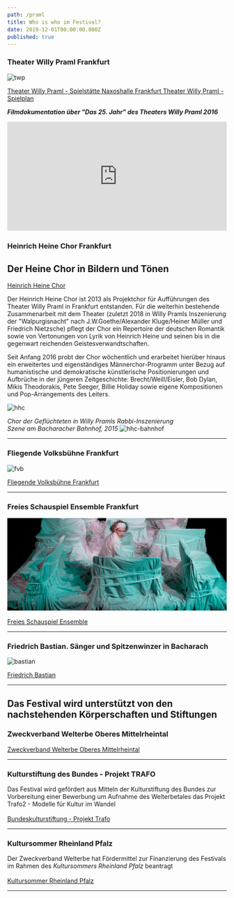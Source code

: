 ```yaml
---
path: /praml
title: Who is who im Festival?
date: 2019-12-01T00:00:00.000Z
published: true
---
```


###  Theater Willy Praml Frankfurt
 
![twp](/DSC_0185.jpg)
 

<a class="links" href="http://theaterwillypraml.de/Naxoshalle" target="_blank" rel="noopener noreferrer">
Theater Willy Praml - Spielstätte Naxoshalle Frankfurt
  </a>

 
<a class="links" href="http://theaterwillypraml.de" target="_blank" rel="noopener noreferrer">
Theater Willy Praml - Spielplan
  </a>


***Filmdokumentation über "Das 25. Jahr" des Theaters Willy Praml 2016***   
<iframe width="100%" height="250px" src="https://www.youtube.com/embed/DBoc4YrDGWk" frameborder="0" allow="accelerometer; autoplay; encrypted-media; gyroscope; picture-in-picture" allowfullscreen></iframe>

###  Heinrich Heine Chor Frankfurt
 
 ## Der Heine Chor in Bildern und Tönen
<a class="links" href="http://heinrich-heine-chor.de/bild-und-ton.htm" target="_blank" rel="noopener noreferrer">
Heinrich Heine Chor
  </a>


Der Heinrich Heine Chor ist 2013 als Projektchor für Aufführungen des Theater Willy Praml in Frankfurt entstanden. Für die weiterhin bestehende  Zusammenarbeit mit dem Theater (zuletzt 2018 in Willy Pramls Inszenierung der "Walpurgisnacht" nach J.W.Goethe/Alexander Kluge/Heiner Müller und Friedrich Nietzsche) pflegt der Chor ein Repertoire der deutschen Romantik sowie von Vertonungen von Lyrik von Heinrich Heine und seinen bis in die gegenwart reichenden Geistesverwandtschaften.  

 Seit Anfang 2016 probt der Chor wöchentlich und erarbeitet hierüber hinaus ein erweitertes und eigenständiges Männerchor-Programm unter Bezug auf humanistische und demokratische künstlerische Positionierungen  und Aufbrüche in der jüngeren Zeitgeschichte: Brecht/Weill/Eisler, Bob Dylan, Mikis Theodorakis, Pete Seeger, Billie Holiday sowie eigene Kompositionen und Pop-Arrangements des Leiters.

 ![hhc](/hhc-p.jpg)

 *Chor der Geflüchteten in Willy Pramls Rabbi-Inszenierung   
 Szene am Bacharacher Bahnhof, 2015*
  ![hhc-bahnhof](/bf8.jpg)    
  
  ---   
  
 ### Fliegende Volksbühne Frankfurt
 ![fvb](topf_01.png/)

<a class="links" href="https://www.fliegendevolksbuehne.de/programm/" target="_blank" rel="noopener noreferrer">
Fliegende Volksbühne Frankfurt 
  </a>   
   

---   

### Freies Schauspiel Ensemble Frankfurt
 ![fse](/fse1.png)

<a class="links" href="http://www.freiesschauspiel.de/ensemble/geschichte/" target="_blank" rel="noopener noreferrer">
Freies Schauspiel Ensemble 
  </a>   
   

---   

### Friedrich Bastian. Sänger und Spitzenwinzer in Bacharach  
 ![bastian](/f_bastian.jpg)

<a class="links" href="http://www.weingut-bastian-bacharach.de/friedrich-bastian/" target="_blank" rel="noopener noreferrer">
Friedrich Bastian   
  </a>   
   

---   


## Das Festival wird unterstützt von den nachstehenden Körperschaften und Stiftungen    
    
       
### Zweckverband Welterbe Oberes Mittelrheintal    
<a class="links" href="http://www.zv-welterbe.de" target="_blank" rel="noopener noreferrer">   
Zweckverband Welterbe Oberes Mittelrheintal    
  </a>   
    

---   
   
 
### Kulturstiftung des Bundes - Projekt TRAFO
Das Festival wird gefördert aus Mitteln der Kulturstiftung des Bundes zur Vorbereitung einer Bewerbung um Aufnahme des Welterbetales das Projekt Trafo2 - Modelle für Kultur im Wandel     
<a class="links" href="https://www.kulturstiftung-des-bundes.de/de/projekte/nachhaltigkeit_und_zukunft/detail/trafo_2.html" target="_blank" rel="noopener noreferrer">   
Bundeskulturstiftung - Projekt Trafo   
  </a>   
 
   

---   


### Kultursommer Rheinland Pfalz   
Der Zweckverband Welterbe hat Fördermittel zur Finanzierung des Festivals im Rahmen des *Kultursommers Rheinland Pfalz* beantragt    
<a class="links" href="http://www.kultursommer.de/heimaten2019" target="_blank" rel="noopener noreferrer">   
Kultursommer Rheinland Pfalz
  </a>    
   

---   


  

 
 
